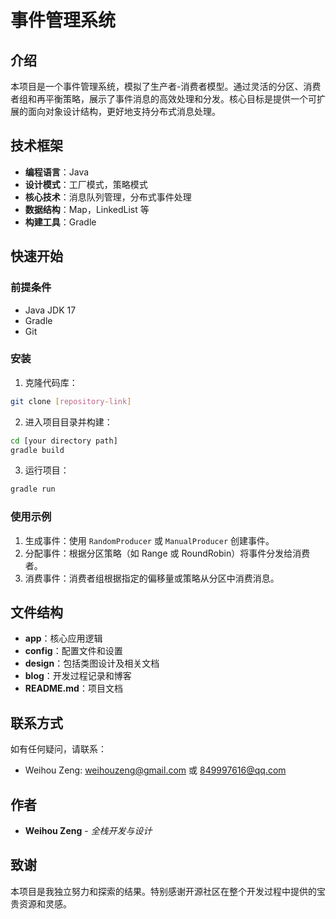 # 事件管理系统

## 介绍

本项目是一个事件管理系统，模拟了生产者-消费者模型。通过灵活的分区、消费者组和再平衡策略，展示了事件消息的高效处理和分发。核心目标是提供一个可扩展的面向对象设计结构，更好地支持分布式消息处理。

## 技术框架

- **编程语言**：Java  
- **设计模式**：工厂模式，策略模式  
- **核心技术**：消息队列管理，分布式事件处理  
- **数据结构**：Map，LinkedList 等  
- **构建工具**：Gradle  

## 快速开始

### 前提条件

- Java JDK 17  
- Gradle  
- Git  

### 安装

1. 克隆代码库：

```bash
git clone [repository-link]
```

2. 进入项目目录并构建：

```bash
cd [your directory path]
gradle build
```

3. 运行项目：

```bash
gradle run
```

### 使用示例

1. 生成事件：使用 `RandomProducer` 或 `ManualProducer` 创建事件。  
2. 分配事件：根据分区策略（如 Range 或 RoundRobin）将事件分发给消费者。  
3. 消费事件：消费者组根据指定的偏移量或策略从分区中消费消息。  

## 文件结构

- **app**：核心应用逻辑  
- **config**：配置文件和设置  
- **design**：包括类图设计及相关文档  
- **blog**：开发过程记录和博客  
- **README.md**：项目文档  

## 联系方式

如有任何疑问，请联系：

- Weihou Zeng: weihouzeng@gmail.com 或 849997616@qq.com  

## 作者

- **Weihou Zeng** - *全栈开发与设计*  

## 致谢

本项目是我独立努力和探索的结果。特别感谢开源社区在整个开发过程中提供的宝贵资源和灵感。
